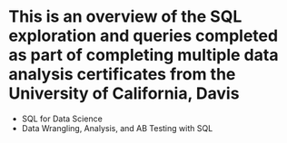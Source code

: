 # This is an overview of the SQL exploration and queries completed as part of completing multiple data analysis certificates from the University of California, Davis
- SQL for Data Science
- Data Wrangling, Analysis, and AB Testing with SQL
